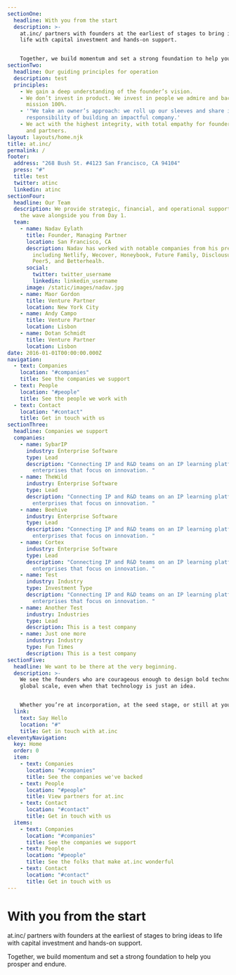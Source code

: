 ```yaml
---
sectionOne:
  headline: With you from the start
  description: >-
    at.inc/ partners with founders at the earliest of stages to bring ideas to
    life with capital investment and hands-on support.


    Together, we build momentum and set a strong foundation to help you prosper and endure.
sectionTwo:
  headline: Our guiding principles for operation
  description: test
  principles:
    - We gain a deep understanding of the founder’s vision.
    - We don’t invest in product. We invest in people we admire and back their
      mission 100%.
    - '"We take an owner’s approach: we roll up our sleeves and share in the
      responsibility of building an impactful company.'
    - We act with the highest integrity, with total empathy for founders, LPs,
      and partners.
layout: layouts/home.njk
title: at.inc/
permalink: /
footer:
  address: "268 Bush St. #4123 San Francisco, CA 94104"
  press: "#"
  title: test
  twitter: atinc
  linkedin: atinc
sectionFour:
  headline: Our Team
  description: We provide strategic, financial, and operational support and ride
    the wave alongside you from Day 1.
  team:
    - name: Nadav Eylath
      title: Founder, Managing Partner
      location: San Francisco, CA
      description: Nadav has worked with notable companies from his previous fun
        including Netlify, Wecover, Honeybook, Future Family, Disclousures,
        Peer5, and Betterhealh.
      social:
        twitter: twitter_username
        linkedin: linkedin_username
      image: /static/images/nadav.jpg
    - name: Maor Gordon
      title: Venture Partner
      location: New York City
    - name: Andy Campo
      title: Venture Partner
      location: Lisbon
    - name: Dotan Schmidt
      title: Venture Partner
      location: Lisbon
date: 2016-01-01T00:00:00.000Z
navigation:
  - text: Companies
    location: "#companies"
    title: See the companies we support
  - text: People
    location: "#people"
    title: See the people we work with
  - text: Contact
    location: "#contact"
    title: Get in touch with us
sectionThree:
  headline: Companies we support
  companies:
    - name: SybarIP
      industry: Enterprise Software
      type: Lead
      description: "Connecting IP and R&D teams on an IP learning platform for
        enterprises that focus on innovation. "
    - name: TheWild
      industry: Enterprise Software
      type: Lead
      description: "Connecting IP and R&D teams on an IP learning platform for
        enterprises that focus on innovation. "
    - name: Beehive
      industry: Enterprise Software
      type: Lead
      description: "Connecting IP and R&D teams on an IP learning platform for
        enterprises that focus on innovation. "
    - name: Cortex
      industry: Enterprise Software
      type: Lead
      description: "Connecting IP and R&D teams on an IP learning platform for
        enterprises that focus on innovation. "
    - name: Test
      industry: Industry
      type: Investment Type
      description: "Connecting IP and R&D teams on an IP learning platform for
        enterprises that focus on innovation. "
    - name: Another Test
      industry: Industries
      type: Lead
      description: This is a test company
    - name: Just one more
      industry: Industry
      type: Fun Times
      description: This is a test company
sectionFive:
  headline: We want to be there at the very beginning.
  description: >-
    We see the founders who are courageous enough to design bold technology at a
    global scale, even when that technology is just an idea.


    Whether you’re at incorporation, at the seed stage, or still at your day job setting a vision for something new, we want to hear what makes you ready to dive in. And be sure, we are eager to invest at this stage.
  link:
    text: Say Hello
    location: "#"
    title: Get in touch with at.inc
eleventyNavigation:
  key: Home
  order: 0
  item:
    - text: Companies
      location: "#companies"
      title: See the companies we've backed
    - text: People
      location: "#people"
      title: View partners for at.inc
    - text: Contact
      location: "#contact"
      title: Get in touch with us
  items:
    - text: Companies
      location: "#companies"
      title: See the companies we support
    - text: People
      location: "#people"
      title: See the folks that make at.inc wonderful
    - text: Contact
      location: "#contact"
      title: Get in touch with us
---
```

# With you from the start

at.inc/ partners with founders at the earliest of stages to bring ideas to life with capital investment and hands-on support.

Together, we build momentum and set a strong foundation to help you prosper and endure.
